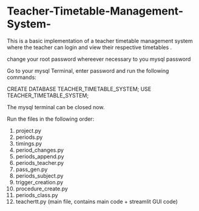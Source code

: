 # Teacher-Timetable-Management-System-
This is a basic implementation of a teacher timetable management system where the teacher can login and view their respective timetables .

change your root password whereever necessary to you mysql password

Go to your mysql Terminal, enter password and run the following commands:

CREATE DATABASE TEACHER_TIMETABLE_SYSTEM;
USE TEACHER_TIMETABLE_SYSTEM;

The mysql terminal can be closed now.

Run the files in the following order:
1. project.py
2. periods.py
3. timings.py
4. period_changes.py
5. periods_append.py
6. periods_teacher.py
7. pass_gen.py
8. periods_subject.py
9. trigger_creation.py
10. procedure_create.py
11. periods_class.py
12. teachertt.py (main file, contains main code + streamlit GUI code)
